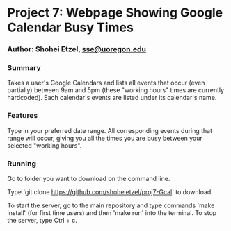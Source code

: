 # Project 7: Webpage Showing Google Calendar Busy Times #
### Author: Shohei Etzel, sse@uoregon.edu ###

### Summary ###
Takes a user's Google Calendars and lists all events that occur (even partially) between 9am and 5pm (these "working hours" times are currently hardcoded). Each calendar's events are listed under its calendar's name.

### Features ###
Type in your preferred date range. All corresponding events during that range will occur, giving you all the times you are busy between your selected "working hours".

### Running ###
Go to folder you want to download on the command line.

Type 'git clone https://github.com/shoheietzel/proj7-Gcal' to download

To start the server, go to the main repository and type commands 'make install' (for first time users) and then 'make run' into the terminal. To stop the server, type Ctrl + c.
